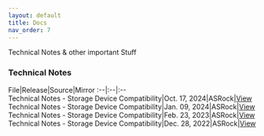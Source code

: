 ```yaml
---
layout: default
title: Docs
nav_order: 7
---
```


Technical Notes & other important Stuff

### Technical Notes

File|Release|Source|Mirror
:--|:--|:--  
Technical Notes - Storage Device Compatibility|Oct. 17, 2024|ASRock|[View](tsd_notes_storage_device_oct_17_2024.pdf)
Technical Notes - Storage Device Compatibility|Jan. 09, 2024|ASRock|[View](tsd_notes_storage_device_jan_09_2024.pdf)
Technical Notes - Storage Device Compatibility|Feb. 23, 2023|ASRock|[View](tsd_notes_storage_device_feb_23_2023.pdf)
Technical Notes - Storage Device Compatibility|Dec. 28, 2022|ASRock|[View](tsd_notes_storage_device_dec_28_2022.pdf)